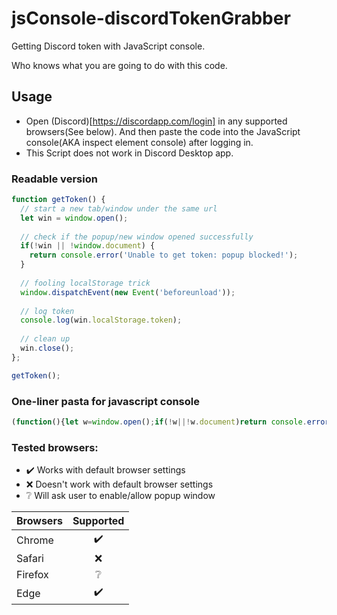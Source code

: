 # jsConsole-discordTokenGrabber

Getting Discord token with JavaScript console.

Who knows what you are going to do with this code.

## Usage

* Open (Discord)[https://discordapp.com/login] in any supported browsers(See below). And then paste the code into the JavaScript console(AKA inspect element console) after logging in.
* This Script does not work in Discord Desktop app.

### Readable version

```js
function getToken() {
  // start a new tab/window under the same url
  let win = window.open();
  
  // check if the popup/new window opened successfully
  if(!win || !window.document) {
    return console.error('Unable to get token: popup blocked!');
  }
  
  // fooling localStorage trick
  window.dispatchEvent(new Event('beforeunload'));
  
  // log token
  console.log(win.localStorage.token);
  
  // clean up
  win.close();
};

getToken();
```

### One-liner pasta for javascript console

```js
(function(){let w=window.open();if(!w||!w.document)return console.error('Unable to get token: popup blocked!');window.dispatchEvent(new Event('beforeunload'));console.log(w.localStorage.token);w.close()}());
```

### Tested browsers:

- :heavy_check_mark: Works with default browser settings
- :x: Doesn't work with default browser settings
- :grey_question: Will ask user to enable/allow popup window

| Browsers       | Supported            |
| :------------- | :------------------: |
| Chrome         | :heavy_check_mark:   |
| Safari         | :x:                  |
| Firefox        | :grey_question:      |
| Edge           | :heavy_check_mark:   |
